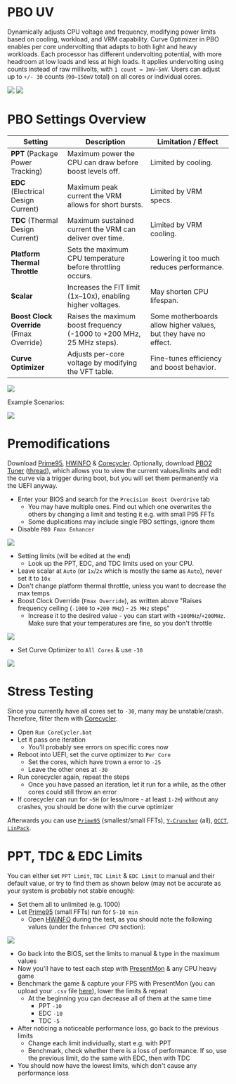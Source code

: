 # PBO UV

Dynamically adjusts CPU voltage and frequency, modifying power limits based on cooling, workload, and VRM capability. Curve Optimizer in PBO enables per core undervolting that adapts to both light and heavy workloads. Each processor has different undervolting potential, with more headroom at low loads and less at high loads. It applies undervolting using counts instead of raw millivolts, with `1 count ≈ 3mV–5mV`. Users can adjust up to `+/- 30` counts (`90–150mV` total) on all cores or individual cores.

![](https://github.com/5Noxi/pbo2-uv/blob/main/images/pbointro1.png)
![](https://github.com/5Noxi/pbo2-uv/blob/main/images/pbointro2.png)

# PBO Settings Overview

| Setting | Description | Limitation / Effect |
|--------|-------------|----------------------|
| **PPT** (Package Power Tracking) | Maximum power the CPU can draw before boost levels off. | Limited by cooling. |
| **EDC** (Electrical Design Current) | Maximum peak current the VRM allows for short bursts. | Limited by VRM specs. |
| **TDC** (Thermal Design Current) | Maximum sustained current the VRM can deliver over time. | Limited by VRM cooling. |
| **Platform Thermal Throttle** | Sets the maximum CPU temperature before throttling occurs. | Lowering it too much reduces performance. |
| **Scalar** | Increases the FIT limit (1x–10x), enabling higher voltages. | May shorten CPU lifespan. |
| **Boost Clock Override** (Fmax Override) | Raises the maximum boost frequency (-1000 to +200 MHz, 25 MHz steps). | Some motherboards allow higher values, but they have no effect. |
| **Curve Optimizer** | Adjusts per-core voltage by modifying the VFT table. | Fine-tunes efficiency and boost behavior. |

![](https://github.com/5Noxi/pbo2-uv/blob/main/images/pbotechow.png)

Example Scenarios:

![](https://github.com/5Noxi/pbo2-uv/blob/main/images/scenarios.png)

# Premodifications

Download [Prime95](https://www.mersenne.org/download/), [HWiNFO](https://www.hwinfo.com/download/) & [Corecycler](https://github.com/sp00n/corecycler/releases). Optionally, download [PBO2 Tuner](https://drive.google.com/file/d/1OswZcZ72jhm_Neek9c7PV-aRhM1EuOrX/view) ([thread](https://www.overclock.net/threads/corecycler-tool-for-testing-single-core-stability-e-g-curve-optimizer-settings.1777398/page-45#post-28999750)), which allows you to view the current values/limits and edit the curve via a trigger during boot, but you will set them permanently via the UEFI anyway.

- Enter your BIOS and search for the `Precision Boost Overdrive` tab
  - You may have multiple ones. Find out which one overwrites the others by changing a limit and testing it e.g. with small P95 FFTs
  - Some duplications may include single PBO settings, ignore them
- Disable `PBO Fmax Enhancer`

![](https://github.com/5Noxi/pbo2-uv/blob/main/images/fmaxenh.png)

- Setting limits (will be edited at the end)
  - Look up the PPT, EDC, and TDC limits used on your CPU.
- Leave scalar at `Auto` (or `1x`/`2x` which is mostly the same as `Auto`), never set it to `10x`
- Don't change platform thermal throttle, unless you want to decrease the max temps
- Boost Clock Override (`Fmax Override`), as written above "Raises frequency ceiling (`-1000` to `+200 MHz`) - `25 MHz` steps"
  - Increase it to the desired value - you can start with `+100MHz`/`+200MHz`. Make sure that your temperatures are fine, so you don't throttle

![](https://github.com/5Noxi/pbo2-uv/blob/main/images/fmaxov.png)

- Set Curve Optimizer to `All Cores` & use `-30`

![](https://github.com/5Noxi/pbo2-uv/blob/main/images/magnitude.png)

# Stress Testing

Since you currently have all cores set to `-30`, many may be unstable/crash. Therefore, filter them with [Corecycler]((https://github.com/sp00n/corecycler/releases)).

- Open `Run CoreCycler.bat`
- Let it pass one iteration
  - You'll probably see errors on specific cores now
- Reboot into UEFI, set the curve optimizer to `Per Core`
  - Set the cores, which have trown a error to `-25`
  - Leave the other ones at `-30`
- Run corecycler again, repeat the steps
  - Once you have passed an iteration, let it run for a while, as the other cores could still throw an error
- If corecycler can run for `~5H` (or less/more - at least `1-2H`) without any crashes, you should be done with the curve optimizer

Afterwards you can use [`Prime95`](https://prime95.net/download/) (smallest/small FFTs), [`Y-Cruncher`](https://www.numberworld.org/y-cruncher/) (all), [`OCCT`](https://www.numberworld.org/y-cruncher/), [`LinPack`](https://github.com/BoringBoredom/Linpack-Extended).

# PPT, TDC & EDC Limits

You can either set `PPT Limit`, `TDC Limit` & `EDC Limit` to manual and their default value, or try to find them as shown below (may not be accurate as your system is probably not stable enough):

- Set them all to unlimited (e.g. 1000)
- Let [Prime95](https://www.mersenne.org/download/) (small FFTs) run for `5-10 min`
  - Open [HWiNFO](https://www.hwinfo.com/download/) during the test, as you should note the following values (under the `Enhanced CPU` section):

![](https://github.com/5Noxi/pbo2-uv/blob/main/images/limits.png)

- Go back into the BIOS, set the limits to manual & type in the maximum values
- Now you'll have to test each step with [PresentMon](https://github.com/GameTechDev/PresentMon) & any CPU heavy game
- Benchmark the game & capture your FPS with PresentMon (you can upload your `.csv` file [here](https://boringboredom.github.io/Frame-Time-Analysis/)), lower the limits & repeat
  - At the beginning you can decrease all of them at the same time
     - PPT `-10` 
     - EDC `-10`
     - TDC `-5`
- After noticing a noticeable performance loss, go back to the previous limits
  - Change each limit individually, start e.g. with PPT
  - Benchmark, check whether there is a loss of performance. If so, use the previous limit, do the same with EDC, then with TDC
- You should now have the lowest limits, which don't cause any performance loss
